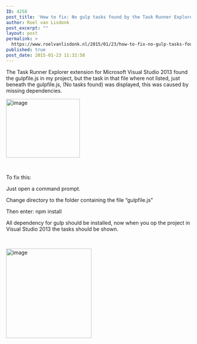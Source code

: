```yaml
---
ID: 4258
post_title: 'How to fix: No gulp tasks found by the Task Runner Explorer in Visual Studio 2013'
author: Roel van Lisdonk
post_excerpt: ""
layout: post
permalink: >
  https://www.roelvanlisdonk.nl/2015/01/23/how-to-fix-no-gulp-tasks-found-by-the-task-runner-explorer-in-visual-studio-2013/
published: true
post_date: 2015-01-23 11:32:58
---
```

<p>The Task Runner Explorer extension for Microsoft Visual Studio 2013 found the gulpfile.js in my project, but the task in that file where not listed, just beneath the gulpfile.js, (No tasks found) was displayed, this was caused by missing dependencies.</p>  <p><a href="http://www.roelvanlisdonk.nl/wp-content/uploads/2015/01/image8.png" rel="lightbox"><img title="image" style="border-top: 0px; border-right: 0px; background-image: none; border-bottom: 0px; padding-top: 0px; padding-left: 0px; border-left: 0px; margin: 0px; display: inline; padding-right: 0px" border="0" alt="image" src="http://www.roelvanlisdonk.nl/wp-content/uploads/2015/01/image_thumb8.png" width="201" height="160" /></a></p>  <p>&#160;</p>  <p>To fix this:</p>  <p>Just open a command prompt.</p>  <p>Change directory to the folder containing the file “gulpfile.js”</p>  <p>Then enter: npm install </p>  <p>All dependency for gulp should be installed, now when you op the project in Visual Studio 2013 the tasks should be shown.</p>  <p>&#160;</p>  <p><a href="http://www.roelvanlisdonk.nl/wp-content/uploads/2015/01/image9.png" rel="lightbox"><img title="image" style="border-top: 0px; border-right: 0px; background-image: none; border-bottom: 0px; padding-top: 0px; padding-left: 0px; border-left: 0px; margin: 0px; display: inline; padding-right: 0px" border="0" alt="image" src="http://www.roelvanlisdonk.nl/wp-content/uploads/2015/01/image_thumb9.png" width="233" height="244" /></a></p>